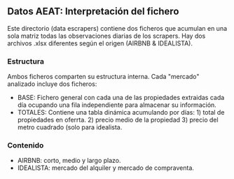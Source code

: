 ## Datos AEAT: Interpretación del fichero

Este directorio (data escrapers) contiene dos ficheros que acumulan en una sola matriz todas las observaciones diarias de los scrapers. Hay dos archivos .xlsx diferentes según el origen (AIRBNB & IDEALISTA).

### Estructura

Ambos ficheros comparten su estructura interna. Cada "mercado" analizado incluye dos ficheros:

* BASE: Fichero general con cada una de las propiedades extraidas cada día ocupando una fila independiente para almacenar su información.
* TOTALES: Contiene una tabla dinámica acumulando por días: 1) total de propiedades en oferrta. 2) precio medio de la propiedad 3) precio del metro cuadrado (solo para idealista.

### Contenido

* AIRBNB: corto, medio y largo plazo.
* IDEALISTA: mercado del alquiler y mercado de compraventa.
